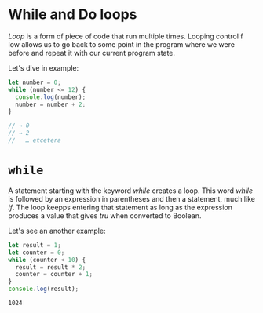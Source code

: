 # While and Do loops

*Loop* is a form of piece of code that run multiple times. Looping control f low allows us to go back to some point in the program where we were before and repeat it with our current program state.

Let's dive in example:

```js
let number = 0;
while (number <= 12) {
  console.log(number);
  number = number + 2;
}

// → 0
// → 2
//   … etcetera
```

# `while`

A statement starting with the keyword *while* creates a loop. This word *while* is followed by an expression in parentheses and then a statement, much like *if*. The loop keepps entering that statement as long as the expression produces a value that gives *tru* when converted to Boolean.

Let's see an another example:

```js
let result = 1;
let counter = 0;
while (counter < 10) {
  result = result * 2;
  counter = counter + 1;
}
console.log(result);
```

```ouptut
1024
```




